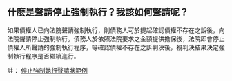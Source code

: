 ## 什麼是聲請停止強制執行？我該如何聲請呢？

如果債權人已向法院聲請強制執行，則債務人可於提起確認債權不存在之訴後，向法院聲請停止強制執行。債務人於依照法院要求之金額提供擔保後，法院即會停止債權人所聲請的強制執行程序，等確認債權不存在之訴判決後，視判決結果決定強制執行程序是否繼續進行。

註： [停止強制執行聲請狀範例](http://www.judicial.gov.tw/assist/assist03/3-016.doc)
